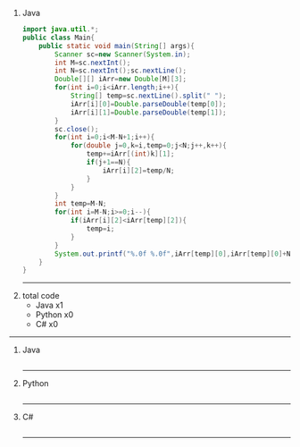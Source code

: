 1. Java
    ~~~java
    import java.util.*;
    public class Main{
        public static void main(String[] args){
            Scanner sc=new Scanner(System.in);
            int M=sc.nextInt();
            int N=sc.nextInt();sc.nextLine();
            Double[][] iArr=new Double[M][3];
            for(int i=0;i<iArr.length;i++){
                String[] temp=sc.nextLine().split(" ");
                iArr[i][0]=Double.parseDouble(temp[0]);
                iArr[i][1]=Double.parseDouble(temp[1]);
            }
            sc.close();
            for(int i=0;i<M-N+1;i++){
                for(double j=0,k=i,temp=0;j<N;j++,k++){
                    temp+=iArr[(int)k][1];
                    if(j+1==N){
                        iArr[i][2]=temp/N;
                    }
                }
            }
            int temp=M-N;
            for(int i=M-N;i>=0;i--){
                if(iArr[i][2]<iArr[temp][2]){
                    temp=i;
                }
            }
            System.out.printf("%.0f %.0f",iArr[temp][0],iArr[temp][0]+N-1);
        }
    }
    ~~~
    ---
1. total code
    - Java x1
    - Python x0
    - C# x0
---
1. Java
    ~~~java

    ~~~
    ---
1. Python
    ~~~python

    ~~~
    ---
1. C#
    ~~~c#

    ~~~
    ---